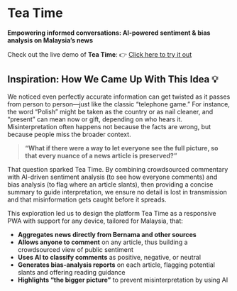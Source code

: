 # Tea Time

**Empowering informed conversations: AI-powered sentiment & bias analysis on Malaysia’s news**

Check out the live demo of **Tea Time**: 👉 [Click here to try it out](https://tt-ruby-chi.vercel.app)


## Inspiration: How We Came Up With This Idea 💡

We noticed even perfectly accurate information can get twisted as it passes from person to person—just like the classic “telephone game.” For instance, the word “Polish” might be taken as the country or as nail cleaner, and “present” can mean now or gift, depending on who hears it. Misinterpretation often happens not because the facts are wrong, but because people miss the broader context.

> **“What if there were a way to let everyone see the full picture, so that every nuance of a news article is preserved?”**

That question sparked Tea Time. By combining crowdsourced commentary with AI-driven sentiment analysis (to see how everyone comments) and bias analysis (to flag where an article slants), then providing a concise summary to guide interpretation, we ensure no detail is lost in transmission and that misinformation gets caught before it spreads.


This exploration led us to design the platform Tea Time as a responsive PWA with support for any device, tailored for Malaysia, that:

- **Aggregates news directly from Bernama and other sources**  
- **Allows anyone to comment** on any article, thus building a crowdsourced view of public sentiment  
- **Uses AI to classify comments** as positive, negative, or neutral  
- **Generates bias-analysis reports** on each article, flagging potential slants and offering reading guidance  
- **Highlights “the bigger picture”** to prevent misinterpretation by using AI

